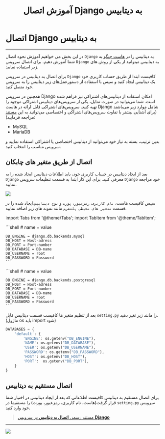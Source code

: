 ﻿---
title: "آموزش اتصال Django به دیتابیس"
sidebar_label: "اتصال به دیتابیس"
description: "در این بخش می خواهیم آموزش اتصال Django به دیتابیس را در هاست جنگو به شما آموزش دهیم"
---

# اتصال Django به دیتابیس
---

در این بخش می خواهیم آموزش نحوه اتصال `Django` به دیتابیس را در [هاست جنگو](https://chabokan.net/cloud-hosting/python/django/) به شما آموزش دهیم. برای اتصال سرویس `Django` به دیتابیس میتوانید از یکی از روش های زیر استفاده نمایید.

برای اتصال به دیتابیس در سرویس `Django` کافیست ابتدا از طریق حساب کاربری خود یک دیتابیس ایجاد کنید و سپس با استفاده از دستورعمل‌های زیر دیتابیس را به سرویس خود متصل کنید.

همچنین در سرویس Django امکان استفاده از دیتابیس‌های اشتراکی نیز فراهم شده است. شما می‌توانید در صورت تمایل، یکی از سرویس‌های دیتابیس اشتراکی موجود را تهیه کنید.
سرویس‌های اشتراکی قابل ارائه در هاست Django شامل موارد زیر می‌باشند (برای آشنایی بیشتر با تفاوت سرویس‌های اشتراکی و اختصاصی می‌توانید به این [مستند](https://docs.chabokan.net/general-tips/share-db-vs-dedicated-db/) مراجعه فرمایید):

* MySQL
* MariaDB

بدین ترتیب، بسته به نیاز خود می‌توانید از دیتابیس اختصاصی یا اشتراکی استفاده نمایید و سرویس مناسب را انتخاب کنید.

## اتصال از طریق متغیر های چابکان

بعد از ایجاد دیتابیس در حساب کاربری خود، باید اطلاعات دیتابیس ایجاد شده را به `Django` معرفی کنید. برای این کار ابتدا به قسمت تنظیمات سرویس `Django` خود مراجعه نمایید.

![](https://s1.chabokan.net/docs/images/python-database-connect-1.jpg)

سپس کافیست هاست، `نام کاربری`، `رمزعبور`، `پورت` و `نوع دیتابیس` ایجاد شده را در قسمت `متغیر های محیطی پلتفرم` مانند نمونه های زیر اضافه نمایید.

import Tabs from '@theme/Tabs';
import TabItem from '@theme/TabItem';

<Tabs>
  <TabItem value="mysql" label="Mysql" default>
    ```shell
    # name = value

    DB_ENGINE = django.db.backends.mysql
    DB_HOST = Host-adress
    DB_PORT = Port-number
    DB_DATABASE = DB-name
    DB_USERNAME = root
    DB_PASSWORD = Password
    ```

  </TabItem>
  <TabItem value="postgresql" label="Postgresql">
    ```shell
    # name = value

    DB_ENGINE = django.db.backends.postgresql
    DB_HOST = Host-adress
    DB_PORT = Port-number
    DB_DATABASE = DB-name
    DB_USERNAME = root
    DB_PASSWORD = Password
    ```
  </TabItem>
</Tabs>

بعد از تنظیم متغیر ها کافیست قسمت دیتابیس فایل `setting.py` را مانند زیر تغیر دهید.(ماژول os باید import شود)

```python
DATABASES = {
    'default': {
        'ENGINE': os.getenv("DB_ENGINE"),
        'NAME': os.getenv("DB_DATABASE"),
        'USER': os.getenv("DB_USERNAME"),
        'PASSWORD': os.getenv("DB_PASSWORD"),
        'HOST': os.getenv("DB_HOST"),
        'PORT':  os.getenv("DB_PORT"),
    }
}
```

## اتصال مستقیم به دیتابیس

برای اتصال مستقیم به دیتابیس کافیست اطلاعاتی که بعد از ایجاد دیتابیس در اختیار شما قرار گرفت(هاست، نام کاربری، رمزعبور، پورت) را مستقیما در `setting.py` سرویس خود وارد کنید.

> [مستند رسمی **اتصال به دیتابیس** در سرویس **Django**](https://docs.djangoproject.com/en/5.0/ref/databases/)

---
<a href="https://hub.chabokan.net/fa/services/create/django" ><img src="https://s1.chabokan.net/docs/images/django-banner.png" /></a>